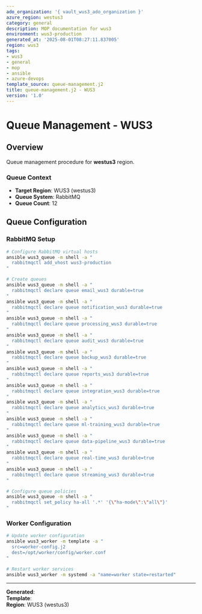 ```yaml
---
ado_organization: '{ vault_wus3_ado_organization }'
azure_region: westus3
category: general
description: MOP documentation for wus3
environment: wus3-production
generated_at: '2025-08-01T08:27:11.837005'
region: wus3
tags:
- wus3
- general
- mop
- ansible
- azure-devops
template_source: queue-management.j2
title: queue-management.j2 - WUS3
version: '1.0'
---
```



# Queue Management - WUS3

## Overview

Queue management procedure for **westus3** region.

### Queue Context

- **Target Region**: WUS3 (westus3)
- **Queue System**: RabbitMQ
- **Queue Count**: 12

## Queue Configuration

### RabbitMQ Setup
```bash
# Configure RabbitMQ virtual hosts
ansible wus3_queue -m shell -a "
  rabbitmqctl add_vhost wus3-production
"

# Create queues
ansible wus3_queue -m shell -a "
  rabbitmqctl declare queue email_wus3 durable=true
"
ansible wus3_queue -m shell -a "
  rabbitmqctl declare queue notification_wus3 durable=true
"
ansible wus3_queue -m shell -a "
  rabbitmqctl declare queue processing_wus3 durable=true
"
ansible wus3_queue -m shell -a "
  rabbitmqctl declare queue audit_wus3 durable=true
"
ansible wus3_queue -m shell -a "
  rabbitmqctl declare queue backup_wus3 durable=true
"
ansible wus3_queue -m shell -a "
  rabbitmqctl declare queue reports_wus3 durable=true
"
ansible wus3_queue -m shell -a "
  rabbitmqctl declare queue integration_wus3 durable=true
"
ansible wus3_queue -m shell -a "
  rabbitmqctl declare queue analytics_wus3 durable=true
"
ansible wus3_queue -m shell -a "
  rabbitmqctl declare queue ml-training_wus3 durable=true
"
ansible wus3_queue -m shell -a "
  rabbitmqctl declare queue data-pipeline_wus3 durable=true
"
ansible wus3_queue -m shell -a "
  rabbitmqctl declare queue real-time_wus3 durable=true
"
ansible wus3_queue -m shell -a "
  rabbitmqctl declare queue streaming_wus3 durable=true
"

# Configure queue policies
ansible wus3_queue -m shell -a "
  rabbitmqctl set_policy ha-all '.*' '{\"ha-mode\":\"all\"}'
"
```

### Worker Configuration
```bash
# Update worker configuration
ansible wus3_worker -m template -a "
  src=worker-config.j2
  dest=/opt/worker/config/worker.conf
"

# Restart worker services
ansible wus3_worker -m systemd -a "name=worker state=restarted"
```

---

**Generated**:   
**Template**:   
**Region**: WUS3 (westus3)